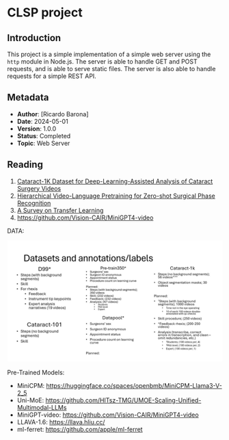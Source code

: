 # CLSP project

## Introduction

This project is a simple implementation of a simple web server using the `http` module in Node.js. The server is able to handle GET and POST requests, and is able to serve static files. The server is also able to handle requests for a simple REST API.

## Metadata

- **Author**: [Ricardo Barona]
- **Date**: 2024-05-01
- **Version**: 1.0.0
- **Status**: Completed
- **Topic**: Web Server

## Reading

1. [Cataract-1K Dataset for Deep-Learning-Assisted Analysis of Cataract Surgery Videos](./reading/Cataract-1K%20Dataset.pdf)
2. [Hierarchical Video-Language Pretraining for Zero-shot Surgical Phase Recognition](./reading/HecVL.pdf)
3. [A Survey on Transfer Learning](./reading/MLLM%20Survey.pdf)
4. <https://github.com/Vision-CAIR/MiniGPT4-video>

DATA:

![Dataset Pool](./imgs/datasets.jpg)

Pre-Trained Models:

- MiniCPM: <https://huggingface.co/spaces/openbmb/MiniCPM-Llama3-V-2_5>
- Uni-MoE: <https://github.com/HITsz-TMG/UMOE-Scaling-Unified-Multimodal-LLMs>
- MiniGPT-video: <https://github.com/Vision-CAIR/MiniGPT4-video>
- LLAVA-1.6: <https://llava.hliu.cc/>
- ml-ferret: <https://github.com/apple/ml-ferret>
